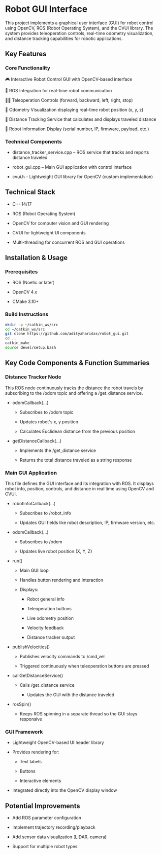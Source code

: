# Robot GUI Interface 
This project implements a graphical user interface (GUI) for robot control using OpenCV, ROS (Robot Operating System), and the CVUI library. The system provides teleoperation controls, real-time odometry visualization, and distance tracking capabilities for robotic applications.
## Key Features
### Core Functionality
🎮 Interactive Robot Control GUI with OpenCV-based interface

🤖 ROS Integration for real-time robot communication

🔼🔽 Teleoperation Controls (forward, backward, left, right, stop)

📍 Odometry Visualization displaying real-time robot position (x, y, z)

📏 Distance Tracking Service that calculates and displays traveled distance

🧾 Robot Information Display (serial number, IP, firmware, payload, etc.)

### Technical Components
- distance_tracker_service.cpp – ROS service that tracks and reports distance traveled

- robot_gui.cpp – Main GUI application with control interface

- cvui.h – Lightweight GUI library for OpenCV (custom implementation)

## Technical Stack
- C++14/17

- ROS (Robot Operating System)

- OpenCV for computer vision and GUI rendering

- CVUI for lightweight UI components

- Multi-threading for concurrent ROS and GUI operations

## Installation & Usage
### Prerequisites
- ROS (Noetic or later)

- OpenCV 4.x

- CMake 3.10+

### Build Instructions
```bash 
mkdir -p ~/catkin_ws/src
cd ~/catkin_ws/src
git clone https://github.com/adityaharidas/robot_gui.git
cd ..
catkin_make
source devel/setup.bash
```
## Key Code Components & Function Summaries
### Distance Tracker Node
This ROS node continuously tracks the distance the robot travels by subscribing to the /odom topic and offering a /get_distance service.
- odomCallback(...)

    - Subscribes to /odom topic

    - Updates robot's x, y position

    - Calculates Euclidean distance from the previous position

- getDistanceCallback(...)

    - Implements the /get_distance service

    - Returns the total distance traveled as a string response

### Main GUI Application
This file defines the GUI interface and its integration with ROS. It displays robot info, position, controls, and distance in real time using OpenCV and CVUI.

- robotInfoCallback(...)

    - Subscribes to /robot_info

    - Updates GUI fields like robot description, IP, firmware version, etc.

- odomCallback(...)

    - Subscribes to /odom

    - Updates live robot position (X, Y, Z)

- run()

    - Main GUI loop

    - Handles button rendering and interaction

    - Displays:

        - Robot general info

        - Teleoperation buttons

        - Live odometry position

        - Velocity feedback

        - Distance tracker output

- publishVelocities()

    - Publishes velocity commands to /cmd_vel

    - Triggered continuously when teleoperation buttons are pressed

- callGetDistanceService()

  - Calls /get_distance service

    - Updates the GUI with the distance traveled

- rosSpin()

  - Keeps ROS spinning in a separate thread so the GUI stays responsive

### GUI Framework
- Lightweight OpenCV-based UI header library
  
- Provides rendering for:
   
  - Text labels

  - Buttons

  - Interactive elements

- Integrated directly into the OpenCV display window
  
## Potential Improvements
- Add ROS parameter configuration

- Implement trajectory recording/playback

- Add sensor data visualization (LIDAR, camera)

- Support for multiple robot types

